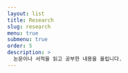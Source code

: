 ```yaml
---
layout: list
title: Research
slug: research
menu: true
submenu: true
order: 5
description: >
  논문이나 서적을 읽고 공부한 내용을 올립니다.
---
```

